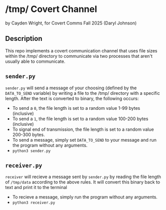 # /tmp/ Covert Channel
by Cayden Wright, for Covert Comms Fall 2025 (Daryl Johnson)

## Description
This repo implements a covert communication channel that uses file sizes within the /tmp/ directory to communicate via two processes that aren't usually able to communicate.

## `sender.py`
`sender.py` will send a message of your choosing (defined by the `DATA_TO_SEND` variable) by writing a file to the /tmp/ directory with a specific length. After the text is converted to binary, the following occurs:
 - To send a `0`, the file length is set to a random value  1-99 bytes (inclusive)
 - To send a `1`, the file length is set to a random value 100-200 bytes (inclusive)
 - To signal end of transmission, the file length is set to a random value 200-300 bytes.
 - To send a message, simply set `DATA_TO_SEND` to your message and run the program without any arguments.
 -  ```python3 sender.py```

## `receiver.py`
`receiver` will recieve a message sent by `sender.py` by reading the file length of `/tmp/data` according to the above rules. It will convert this binary back to text and print it to the terminal
 - To recieve a message, simply run the program without any arguments.
 - ```python3 receiver.py```